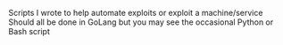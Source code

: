 Scripts I wrote to help automate exploits or exploit a machine/service
Should all be done in GoLang but you may see the occasional Python or Bash script

